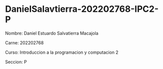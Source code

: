 # DanielSalavtierra-202202768-IPC2-P
<p>Nombre: Daniel Estuardo Salvatierra Macajola</p>
<p>Carne: 202202768</p>
<p>Curso: Introduccion a la programacion y computacion 2</p>  
<p>Seccion: P</p>
